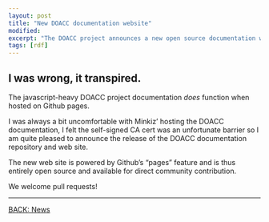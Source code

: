 ```yaml
---
layout: post
title: "New DOACC documentation website"
modified:
excerpt: "The DOACC project announces a new open source documentation website powered by github.com.  We welcome pull requests and the contribution of the community."
tags: [rdf]
---
```


## I was wrong, it transpired.
The javascript-heavy DOACC project documentation _does_ function when hosted on Github pages.

I was always a bit uncomfortable with Minkiz’ hosting the DOACC documentation, I felt the self-signed CA cert was an unfortunate barrier so I am quite pleased to announce the release of the DOACC documentation repository and web site.

The new web site is powered by Github’s “pages” feature and is thus entirely open source and available for direct community contribution.  

We welcome pull requests!

---

<div><a markdown="0" href="{{ site.url }}/news" class="btn">BACK: News</a></div>